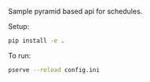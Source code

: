 Sample pyramid based api for schedules.

Setup:

```bash
pip install -e .
```

To run:


```bash
pserve --reload config.ini
```
